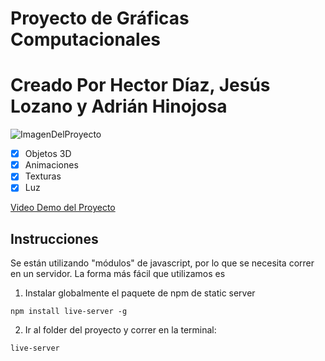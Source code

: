 # Proyecto de Gráficas Computacionales

# Creado Por Hector Díaz, Jesús Lozano y Adrián Hinojosa

![ImagenDelProyecto](https://i.imgur.com/ZDzg9J0.png)

- [x] Objetos 3D
- [x] Animaciones
- [x] Texturas
- [x] Luz

[Video Demo del Proyecto](https://www.youtube.com/watch?v=CfxGyGDi9Mo)

## Instrucciones

Se están utilizando "módulos" de javascript, por lo que se necesita correr en un servidor.
La forma más fácil que utilizamos es 

1. Instalar globalmente el paquete de npm de static server

```
npm install live-server -g
```

2. Ir al folder del proyecto y correr en la terminal:
```
live-server
```